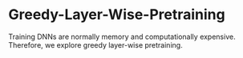 # Greedy-Layer-Wise-Pretraining
Training DNNs are normally memory and computationally expensive. Therefore, we explore greedy layer-wise pretraining.
